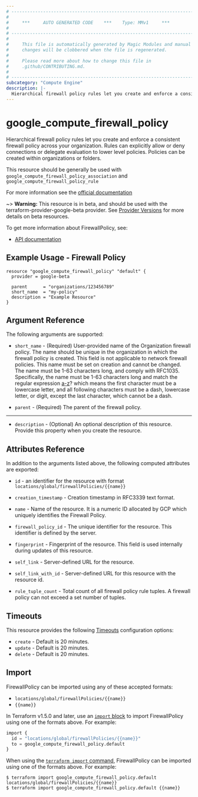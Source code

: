 ```yaml
---
# ----------------------------------------------------------------------------
#
#     ***     AUTO GENERATED CODE    ***    Type: MMv1     ***
#
# ----------------------------------------------------------------------------
#
#     This file is automatically generated by Magic Modules and manual
#     changes will be clobbered when the file is regenerated.
#
#     Please read more about how to change this file in
#     .github/CONTRIBUTING.md.
#
# ----------------------------------------------------------------------------
subcategory: "Compute Engine"
description: |-
  Hierarchical firewall policy rules let you create and enforce a consistent firewall policy across your organization.
---
```


# google_compute_firewall_policy

Hierarchical firewall policy rules let you create and enforce a consistent firewall policy across your organization. Rules can explicitly allow or deny connections or delegate evaluation to lower level policies. Policies can be created within organizations or folders.

This resource should be generally be used with `google_compute_firewall_policy_association` and `google_compute_firewall_policy_rule`

For more information see the [official documentation](https://cloud.google.com/vpc/docs/firewall-policies)

~> **Warning:** This resource is in beta, and should be used with the terraform-provider-google-beta provider.
See [Provider Versions](https://terraform.io/docs/providers/google/guides/provider_versions.html) for more details on beta resources.

To get more information about FirewallPolicy, see:

* [API documentation](https://cloud.google.com/compute/docs/reference/rest/v1/firewallPolicies)

## Example Usage - Firewall Policy


```hcl
resource "google_compute_firewall_policy" "default" {
  provider = google-beta
  
  parent      = "organizations/123456789"
  short_name  = "my-policy"
  description = "Example Resource"
}
```

## Argument Reference

The following arguments are supported:


* `short_name` -
  (Required)
  User-provided name of the Organization firewall policy. The name should be unique in the organization in which the firewall policy is created.
  This field is not applicable to network firewall policies. This name must be set on creation and cannot be changed. The name must be 1-63 characters long, and comply with RFC1035.
  Specifically, the name must be 1-63 characters long and match the regular expression [a-z]([-a-z0-9]*[a-z0-9])? which means the first character must be a lowercase letter, and all following characters must be a dash, lowercase letter, or digit, except the last character, which cannot be a dash.

* `parent` -
  (Required)
  The parent of the firewall policy.


- - -


* `description` -
  (Optional)
  An optional description of this resource. Provide this property when you create the resource.


## Attributes Reference

In addition to the arguments listed above, the following computed attributes are exported:

* `id` - an identifier for the resource with format `locations/global/firewallPolicies/{{name}}`

* `creation_timestamp` -
  Creation timestamp in RFC3339 text format.

* `name` -
  Name of the resource. It is a numeric ID allocated by GCP which uniquely identifies the Firewall Policy.

* `firewall_policy_id` -
  The unique identifier for the resource. This identifier is defined by the server.

* `fingerprint` -
  Fingerprint of the resource. This field is used internally during updates of this resource.

* `self_link` -
  Server-defined URL for the resource.

* `self_link_with_id` -
  Server-defined URL for this resource with the resource id.

* `rule_tuple_count` -
  Total count of all firewall policy rule tuples. A firewall policy can not exceed a set number of tuples.


## Timeouts

This resource provides the following
[Timeouts](https://developer.hashicorp.com/terraform/plugin/sdkv2/resources/retries-and-customizable-timeouts) configuration options:

- `create` - Default is 20 minutes.
- `update` - Default is 20 minutes.
- `delete` - Default is 20 minutes.

## Import


FirewallPolicy can be imported using any of these accepted formats:

* `locations/global/firewallPolicies/{{name}}`
* `{{name}}`


In Terraform v1.5.0 and later, use an [`import` block](https://developer.hashicorp.com/terraform/language/import) to import FirewallPolicy using one of the formats above. For example:

```tf
import {
  id = "locations/global/firewallPolicies/{{name}}"
  to = google_compute_firewall_policy.default
}
```

When using the [`terraform import` command](https://developer.hashicorp.com/terraform/cli/commands/import), FirewallPolicy can be imported using one of the formats above. For example:

```
$ terraform import google_compute_firewall_policy.default locations/global/firewallPolicies/{{name}}
$ terraform import google_compute_firewall_policy.default {{name}}
```
